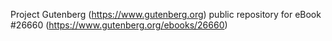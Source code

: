 Project Gutenberg (https://www.gutenberg.org) public repository for eBook #26660 (https://www.gutenberg.org/ebooks/26660)
